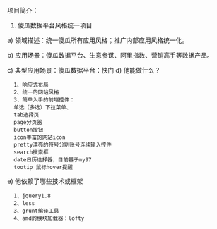 项目简介：

1)    傻瓜数据平台风格统一项目

a)    领域描述：统一傻瓜所有应用风格；推广内部应用风格统一化。

b)    应用场景：傻瓜数据平台、生意参谋、阿里指数、营销高手等数据产品。

c)    典型应用场景：傻瓜数据平台：快门
d)    他能做什么？

	  1、响应式布局
	  2、统一的网站风格
	  3、简单入手的前端控件：
	  单选（多选）下拉菜单、
	  tab选择页
	  page分页器
	  button按钮
	  icon丰富的网站icon
	  pretty漂亮的符号分割账号连续输入控件
	  search搜索框
	  date日历选择器，目前基于my97
	  tootip 鼠标hover提醒
	  
e)    他依赖了哪些技术或框架

      1、jquery1.8
      2、less
      3、grunt编译工具
      4、amd的模块加载器：lofty
	  
